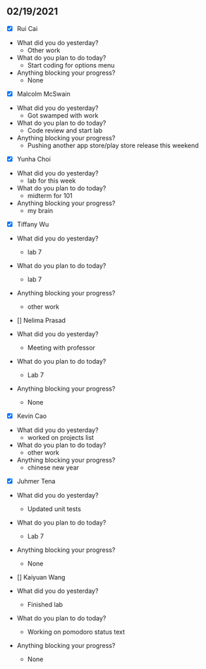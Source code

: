 
## 02/19/2021
 
- [x] Rui Cai 
- What did you do yesterday?
  - Other work
- What do you plan to do today?
  - Start coding for options menu
- Anything blocking your progress?
  - None



- [x] Malcolm McSwain
- What did you do yesterday?
  - Got swamped with work
- What do you plan to do today?
  - Code review and start lab
- Anything blocking your progress?
  - Pushing another app store/play store release this weekend



- [x] Yunha Choi
- What did you do yesterday?
  - lab for this week
- What do you plan to do today?
  - midterm for 101
- Anything blocking your progress?
  - my brain



- [x] Tiffany Wu
- What did you do yesterday?
  - lab 7
- What do you plan to do today?
  - lab 7
- Anything blocking your progress?
  - other work


- [] Nelima Prasad
- What did you do yesterday?
  - Meeting with professor
- What do you plan to do today?
  - Lab 7
- Anything blocking your progress?
  - None


- [x] Kevin Cao
- What did you do yesterday?
  - worked on projects list
- What do you plan to do today?
  - other work
- Anything blocking your progress?
  - chinese new year



- [x] Juhmer Tena
- What did you do yesterday?
  - Updated unit tests
- What do you plan to do today?
  - Lab 7
- Anything blocking your progress?
  - None


- [] Kaiyuan Wang
- What did you do yesterday?
  - Finished lab
- What do you plan to do today?
  - Working on pomodoro status text
- Anything blocking your progress?
  - None